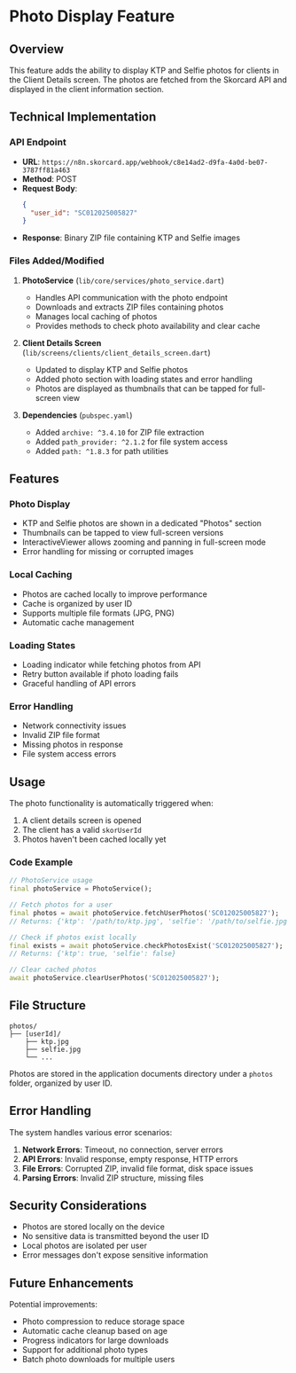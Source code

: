# Photo Display Feature

## Overview

This feature adds the ability to display KTP and Selfie photos for clients in the Client Details screen. The photos are fetched from the Skorcard API and displayed in the client information section.

## Technical Implementation

### API Endpoint
- **URL**: `https://n8n.skorcard.app/webhook/c8e14ad2-d9fa-4a0d-be07-3787ff81a463`
- **Method**: POST
- **Request Body**:
  ```json
  {
    "user_id": "SC012025005827"
  }
  ```
- **Response**: Binary ZIP file containing KTP and Selfie images

### Files Added/Modified

1. **PhotoService** (`lib/core/services/photo_service.dart`)
   - Handles API communication with the photo endpoint
   - Downloads and extracts ZIP files containing photos
   - Manages local caching of photos
   - Provides methods to check photo availability and clear cache

2. **Client Details Screen** (`lib/screens/clients/client_details_screen.dart`)
   - Updated to display KTP and Selfie photos
   - Added photo section with loading states and error handling
   - Photos are displayed as thumbnails that can be tapped for full-screen view

3. **Dependencies** (`pubspec.yaml`)
   - Added `archive: ^3.4.10` for ZIP file extraction
   - Added `path_provider: ^2.1.2` for file system access
   - Added `path: ^1.8.3` for path utilities

## Features

### Photo Display
- KTP and Selfie photos are shown in a dedicated "Photos" section
- Thumbnails can be tapped to view full-screen versions
- InteractiveViewer allows zooming and panning in full-screen mode
- Error handling for missing or corrupted images

### Local Caching
- Photos are cached locally to improve performance
- Cache is organized by user ID
- Supports multiple file formats (JPG, PNG)
- Automatic cache management

### Loading States
- Loading indicator while fetching photos from API
- Retry button available if photo loading fails
- Graceful handling of API errors

### Error Handling
- Network connectivity issues
- Invalid ZIP file format
- Missing photos in response
- File system access errors

## Usage

The photo functionality is automatically triggered when:
1. A client details screen is opened
2. The client has a valid `skorUserId`
3. Photos haven't been cached locally yet

### Code Example

```dart
// PhotoService usage
final photoService = PhotoService();

// Fetch photos for a user
final photos = await photoService.fetchUserPhotos('SC012025005827');
// Returns: {'ktp': '/path/to/ktp.jpg', 'selfie': '/path/to/selfie.jpg'}

// Check if photos exist locally
final exists = await photoService.checkPhotosExist('SC012025005827');
// Returns: {'ktp': true, 'selfie': false}

// Clear cached photos
await photoService.clearUserPhotos('SC012025005827');
```

## File Structure

```
photos/
├── [userId]/
    ├── ktp.jpg
    ├── selfie.jpg
    └── ...
```

Photos are stored in the application documents directory under a `photos` folder, organized by user ID.

## Error Handling

The system handles various error scenarios:

1. **Network Errors**: Timeout, no connection, server errors
2. **API Errors**: Invalid response, empty response, HTTP errors
3. **File Errors**: Corrupted ZIP, invalid file format, disk space issues
4. **Parsing Errors**: Invalid ZIP structure, missing files

## Security Considerations

- Photos are stored locally on the device
- No sensitive data is transmitted beyond the user ID
- Local photos are isolated per user
- Error messages don't expose sensitive information

## Future Enhancements

Potential improvements:
- Photo compression to reduce storage space
- Automatic cache cleanup based on age
- Progress indicators for large downloads
- Support for additional photo types
- Batch photo downloads for multiple users